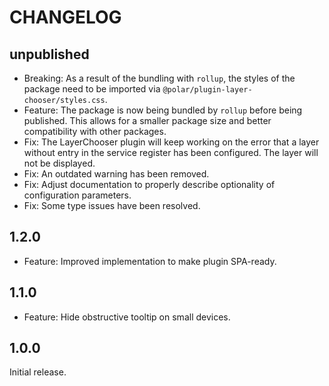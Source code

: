 # CHANGELOG

## unpublished

- Breaking: As a result of the bundling with `rollup`, the styles of the package need to be imported via `@polar/plugin-layer-chooser/styles.css`.
- Feature: The package is now being bundled by `rollup` before being published. This allows for a smaller package size and better compatibility with other packages.
- Fix: The LayerChooser plugin will keep working on the error that a layer without entry in the service register has been configured. The layer will not be displayed.
- Fix: An outdated warning has been removed.
- Fix: Adjust documentation to properly describe optionality of configuration parameters.
- Fix: Some type issues have been resolved.

## 1.2.0

- Feature: Improved implementation to make plugin SPA-ready.

## 1.1.0

- Feature: Hide obstructive tooltip on small devices.

## 1.0.0

Initial release.
